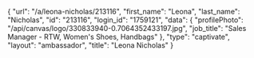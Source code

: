 {
    "url": "\/a\/leona-nicholas\/213116",
    "first_name": "Leona",
    "last_name": "Nicholas",
    "id": "213116",
    "login_id": "1759121",
    "data": {
        "profilePhoto": "\/api\/canvas\/logo\/330833940-0.7064352433197.jpg",
        "job_title": "Sales Manager - RTW, Women's Shoes, Handbags"
    },
    "type": "captivate",
    "layout": "ambassador",
    "title": "Leona Nicholas"
}